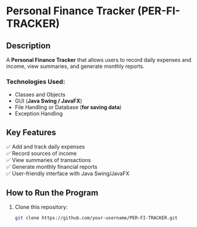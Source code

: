 # Personal Finance Tracker (PER-FI-TRACKER)

## Description  
A **Personal Finance Tracker** that allows users to record daily expenses and income, view summaries, and generate monthly reports.

### **Technologies Used:**  
- Classes and Objects  
- GUI (**Java Swing / JavaFX**)  
- File Handling or Database (**for saving data**)  
- Exception Handling  

## Key Features  
✅ Add and track daily expenses  
✅ Record sources of income  
✅ View summaries of transactions  
✅ Generate monthly financial reports  
✅ User-friendly interface with Java Swing/JavaFX  

## How to Run the Program  
1. Clone this repository:  
   ```bash
   git clone https://github.com/your-username/PER-FI-TRACKER.git
